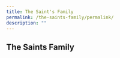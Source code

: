 ```yaml
---
title: The Saint's Family
permalink: /the-saints-family/permalink/
description: ""
---
```

## The Saints Family